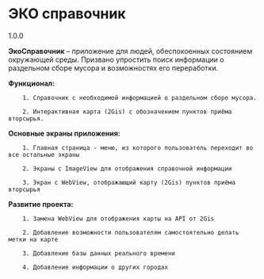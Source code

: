 # ЭКО справочник
1.0.0


**ЭкоСправочник** – приложение для людей, обеспокоенных состоянием окружающей среды. Призвано упростить поиск информации о раздельном сборе мусора и возможностях его переработки.




**Функционал:**

        1. Справочник с необходимой информацией о раздельном сборе мусора.
        
        2. Интерактивная карта (2Gis) с обозначением пунктов приёма вторсырья.
        
        
        
        
**Основные экраны приложения:**

        1. Главная страница - меню, из которого пользователь переходит во все остальные экраны
        
        2. Экраны с ImageView для отображения справочной информации
        
        3. Экран с WebView, отображающий карту (2Gis) пунктов приёма вторсырья
        
        


**Развитие проекта:**

        1. Замена WebView для отображения карты на API от 2Gis
        
        2. Добавление возможности пользователям самостоятельно делать метки на карте
        
        3. Добавление базы данных реального времени
        
        4. Добавление информации о других городах


